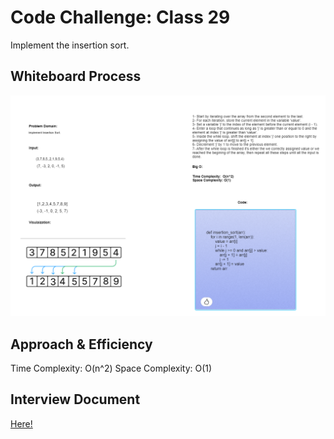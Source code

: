 # Code Challenge: Class 29
Implement the insertion sort.
## Whiteboard Process
![Alt text](Insertionsort.png)
## Approach & Efficiency
Time Complexity: O(n^2)
Space Complexity: O(1)
## Interview Document
[Here!](https://docs.google.com/spreadsheets/d/1IDrEUmqOh4hw9CkUrkopYK8Njqu7kXpbR6gfqjCd054/edit?usp=sharing)